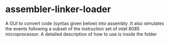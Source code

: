 # assembler-linker-loader
A GUI to convert code (syntax given below) into assembly .It also simulates the events following a subset of the instruction set of intel 8085 microprocessor. 
A detailed description of how to use is inside the folder
